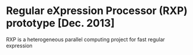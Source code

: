 # Regular eXpression Processor (RXP) prototype [Dec. 2013]

RXP is a heterogeneous parallel computing project for fast regular expression 


